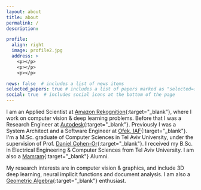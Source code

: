 ```yaml
---
layout: about
title: about
permalink: /
description:

profile:
  align: right
  image: profile2.jpg
  address: >
    <p></p>
    <p></p>
    <p></p>

news: false  # includes a list of news items
selected_papers: true # includes a list of papers marked as "selected={true}"
social: true  # includes social icons at the bottom of the page
---
```


I am an Applied Scientist at [Amazon Rekognition](https://aws.amazon.com/rekognition/){:target="\_blank"}, where I work on computer vision & deep learning problems. Before that I was a Research Engineer at [Autodesk](https://www.autodesk.com/){:target="\_blank"}. Previously I was a System Architect and a Software Engineer at [Ofek, IAF](https://en.wikipedia.org/wiki/Ofek_unit){:target="\_blank"}. I'm a M.Sc. graduate of Computer Sciences in Tel Aviv University, under the supervision of Prof. [Daniel Cohen-Or](https://www.cs.tau.ac.il/~dcor/index.html){:target="\_blank"}. I received my B.Sc. in Electrical Engineering & Computer Sciences from Tel Aviv University. I am also a [Mamram](https://www.mamram.tech/){:target="\_blank"} Alumni.

My research interests are in computer vision & graphics, and include 3D deep learning, neural implicit functions and document analysis. I am also a [Geometric Algebra](https://bivector.net/){:target="\_blank"} enthusiast.